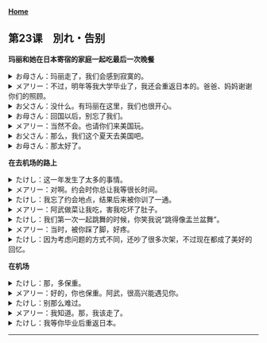 **[Home](../Menu.md)**
## 第23课　別れ・告别
**玛丽和她在日本寄宿的家庭一起吃最后一次晚餐**
<details>
<summary>お母さん：玛丽走了，我们会感到寂寞的。</summary>

メアリーがいなくなるとさびしくなるね。
</details>

<details>
<summary>メアリー：不过，明年等我大学毕业了，我还会重返日本的。爸爸、妈妈谢谢你们的照顾。</summary>

でも、来年大学を卒業したら、また日本に戻ってきますから。お父さん、お母さん、本当にお世話になりました。
</details>

<details>
<summary>お父さん：没什么。有玛丽在这里，我们也很开心。</summary>

いや。私たちもメアリーがいて、とても楽しかったよ。
</details>

<details>
<summary>お母さん：回国以后，别忘了我们。</summary>

国に帰っても、私たちのことを忘れないでね。
</details>

<details>
<summary>メアリー：当然不会。也请你们来美国玩。</summary>

もちろん。アメリカにも遊びに来てください。s
</details>

<details>
<summary>お父さん：那么，我们这个夏天去美国吧。</summary>

じゃあ、この夏はアメリカに行くことにしようか。
</details>

<details>
<summary>お母さん：那太好了。</summary>

いいわね。
</details>

**在去机场的路上**
<details>
<summary>たけし：这一年发生了太多的事情。</summary>

この一年、いろいろなことがあったね。
</details>

<details>
<summary>メアリー：对啊。约会时你总让我等很长时间。</summary>

そうそう。デートの時、よく待たされた。
</details>

<details>
<summary>たけし：我忘了约会地点，结果后来被你训了一通。</summary>

ぼくが約束の場所を間違えて、後で、ものすごく怒られたり。
</details>

<details>
<summary>メアリー：阿武做菜让我吃，害我吃坏了肚子。</summary>

たけしくんが作った料理を食べさせられて、おなかをこわしたり。
</details>

<details>
<summary>たけし：我们第一次一起跳舞的时候，你笑我说“跳得像盂兰盆舞”。</summary>

初めて一緒に踊った時、「盆踊りみたいだ」って笑われた。
</details>

<details>
<summary>メアリー：当时，被你踩了脚，好疼。</summary>

あの時は足を踏まれて、痛かった。
</details>

<details>
<summary>たけし：因为考虑问题的方式不同，还吵了很多次架，不过现在都成了美好的回忆。</summary>

考え方が違うから、けんかもよくしたね。でもみんないい思いまだね。
</details>

**在机场**
<details>
<summary>たけし：那，多保重。</summary>

じゃあ、元気でね。
</details>

<details>
<summary>メアリー：好的，你也保重。阿武，很高兴能遇见你。</summary>

うん。たけしくんも。たけしくんに会えて本当によかった。
</details>

<details>
<summary>たけし：别那么难过。</summary>

そんな悲しそうな顔しないで。
</details>

<details>
<summary>メアリー：我知道。那，我该走了。</summary>

わかってる。じゃあ、そろそろ行かなくちゃ。
</details>

<details>
<summary>たけし：我等你毕业后重返日本。</summary>

メアリーが卒業して日本に戻ってくるまで、待っているから。
</details>

---
